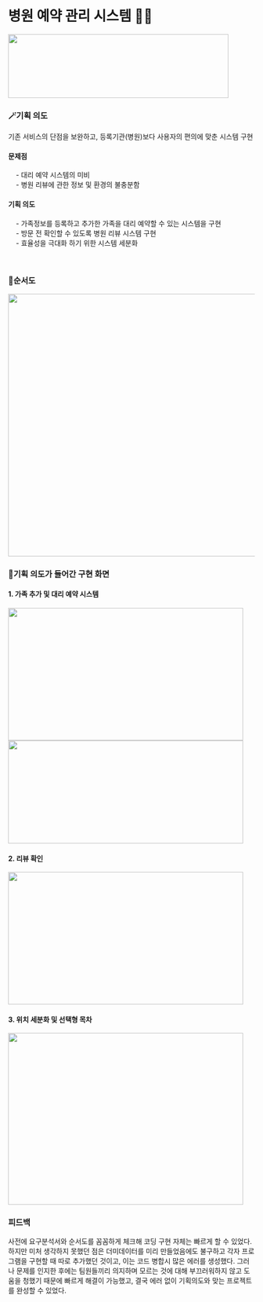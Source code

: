 #  병원 예약 관리 시스템 🏥📆
<img src="https://user-images.githubusercontent.com/111429706/185918330-45dd936e-56b7-4846-a348-e1d9bf1100f2.png" width="450" height="130"/>

<br>

### 🪄기획 의도
기존 서비스의 단점을 보완하고, 등록기관(병원)보다 사용자의 편의에 맞춘 시스템 구현

#### 문제점
&nbsp; &nbsp; - 대리 예약 시스템의 미비 <br>
&nbsp; &nbsp; - 병원 리뷰에 관한 정보 및 환경의 불충분함

#### 기획 의도
&nbsp; &nbsp; - 가족정보를 등록하고 추가한 가족을 대리 예약할 수 있는 시스템을 구현 <br>
&nbsp; &nbsp; - 방문 전 확인할 수 있도록 병원 리뷰 시스템 구현 <br>
&nbsp; &nbsp; - 효율성을 극대화 하기 위한 시스템 세분화 <br>

<br>

### 💫순서도
<img src="https://user-images.githubusercontent.com/111429706/185914331-69803c83-e9e2-404b-b629-a9b595784e01.png" width="565" height="535"/>

<br>

### 🔮기획 의도가 들어간 구현 화면

#### 1. 가족 추가 및 대리 예약 시스템
<img src="https://user-images.githubusercontent.com/111429706/185917224-bf538e44-cfa8-4e85-8b1a-823f88b34014.png" width="480" height="270"/>
<img src="https://user-images.githubusercontent.com/111429706/185917611-d966ed18-9ba9-4b2d-9823-9ca73755df77.png" width="480" height="210"/>

#### 2. 리뷰 확인
<img src="https://user-images.githubusercontent.com/111429706/185917320-17284e3f-3f53-4642-9357-ae0461a99d32.JPG" width="480" height="270"/>


#### 3. 위치 세분화 및 선택형 목차
<img src="https://user-images.githubusercontent.com/111429706/185917513-e790e83c-c40a-4004-a9e2-a31119ccec0e.png" width="480" height="350"/>

### 피드백
사전에 요구분석서와 순서도를 꼼꼼하게 체크해 코딩 구현 자체는 빠르게 할 수 있었다. 하지만 미처 생각하지 못했던 점은 더미데이터를 미리 만들었음에도 불구하고 각자 프로그램을 구현할 때 따로 추가했던 것이고, 이는 코드 병합시 많은 에러를 생성했다. 그러나 문제를 인지한 후에는 팀원들끼리 의지하며 모르는 것에 대해 부끄러워하지 않고 도움을 청했기 때문에 빠르게 해결이 가능했고, 결국 에러 없이 기획의도와 맞는 프로젝트를 완성할 수 있었다.



